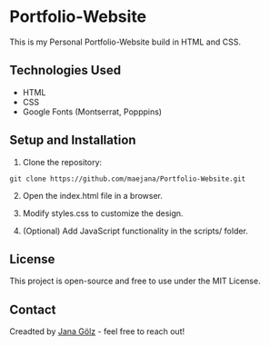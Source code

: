 # Portfolio-Website

This is my Personal Portfolio-Website build in HTML and CSS.

## Technologies Used
- HTML
- CSS
- Google Fonts (Montserrat, Popppins)


## Setup and Installation

1. Clone the repository:

`git clone https://github.com/maejana/Portfolio-Website.git`

2. Open the index.html file in a browser.

3. Modify styles.css to customize the design.

4. (Optional) Add JavaScript functionality in the scripts/ folder.

## License

This project is open-source and free to use under the MIT License. 

## Contact
Creadted by [Jana Gölz](https://maejana.github.io/Portfolio-Website/) - feel free to reach out!

